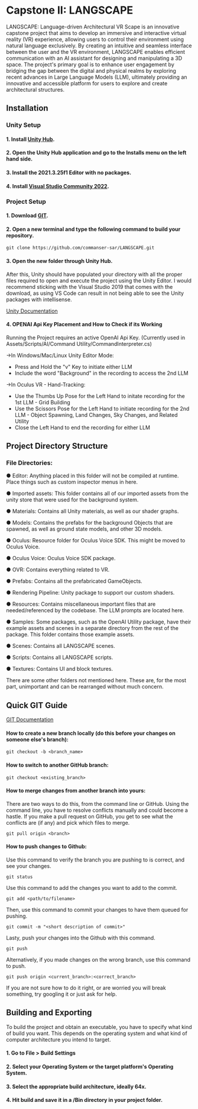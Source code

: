 # Capstone II: LANGSCAPE

LANGSCAPE: Language-driven Architectural VR Scape is an innovative capstone project that aims to develop an immersive and interactive virtual reality (VR) experience, 
allowing users to control their environment using natural language exclusively. By creating an intuitive and seamless interface between the user and the VR environment, 
LANGSCAPE enables efficient communication with an AI assistant for designing and manipulating a 3D space. The project's primary goal is to enhance user engagement by bridging 
the gap between the digital and physical realms by exploring recent advances in Large Language Models (LLM), ultimately providing an innovative and accessible platform for 
users to explore and create architectural structures.

## Installation

### Unity Setup

#### 1. Install [Unity Hub](https://unity3d.com/get-unity/download).

#### 2. Open the Unity Hub application and go to the Installs menu on the left hand side.

#### 3. Install the 2021.3.25f1 Editor with no packages.

#### 4. Install [Visual Studio Community 2022](https://visualstudio.microsoft.com/vs/).


### Project Setup

#### 1. Download [GIT](https://git-scm.com/downloads).

#### 2. Open a new terminal and type the following command to build your repository.

```
git clone https://github.com/commanser-sar/LANGSCAPE.git
```

#### 3. Open the new folder through Unity Hub.

After this, Unity should have populated your directory with all the proper files required to open and execute the project using the Unity Editor. I would recommend sticking with the Visual Studio 2019 that comes with the download, as using VS Code can result in not being able to see the Unity packages with intellisense.

[Unity Documentation](https://docs.unity.com/)

#### 4. OPENAI Api Key Placement and How to Check if its Working
Running the Project requires an active OpenAI Api Key. (Currently used in Assets/Scripts/AI/Command Utility/CommandInterpreter.cs)

->In Windows/Mac/Linux Unity Editor Mode:
  - Press and Hold the "v" Key to initiate either LLM
  - Include the word "Background" in the recording to access the 2nd LLM
    
->In Oculus VR - Hand-Tracking:
  - Use the Thumbs Up Pose for the Left Hand to initate recording for the 1st LLM - Grid Building
  - Use the Scissors Pose for the Left Hand to initiate recording for the 2nd LLM - Object Spawning, Land Changes, Sky Changes, and Related Utility
  - Close the Left Hand to end the recording for either LLM

## Project Directory Structure
### File Directories:
●    Editor: Anything placed in this folder will not be compiled at runtime. Place things such as custom inspector menus in here.

●    Imported assets: This folder contains all of our imported assets from the unity store that were used for the background system.

●    Materials: Contains all Unity materials, as well as our shader graphs.

●    Models: Contains the prefabs for the background Objects that are spawned, as well as ground state models, and other 3D models.

●    Oculus: Resource folder for Oculus Voice SDK. This might be moved to Oculus Voice.

●    Oculus Voice: Oculus Voice SDK package.

●    OVR: Contains everything related to VR.

●    Prefabs: Contains all the prefabricated GameObjects.

●    Rendering Pipeline: Unity package to support our custom shaders.

●    Resources: Contains miscellaneous important files that are needed/referenced by the codebase. The LLM prompts are located here.

●    Samples: Some packages, such as the OpenAI Utility package, have their example assets and scenes in a separate directory from the rest of the package. This folder contains those example assets.

●    Scenes: Contains all LANGSCAPE scenes.

●    Scripts: Contains all LANGSCAPE scripts.

●    Textures: Contains UI and block textures.

There are some other folders not mentioned here. These are, for the most part, unimportant and can be rearranged without much concern.

## Quick GIT Guide

[GIT Documentation](https://git-scm.com/doc)

#### How to create a new branch locally (do this before your changes on someone else's branch):

```
git checkout -b <branch_name>
```

#### How to switch to another GitHub branch:
```
git checkout <existing_branch>
```

#### How to merge changes from another branch into yours:
There are two ways to do this, from the command line or GitHub. Using the command line, you have to
resolve conflicts manually and could become a hastle. If you make a pull request on GitHub, you get 
to see what the conflicts are (if any) and pick which files to merge.
```
git pull origin <branch>
```

#### How to push changes to Github:

Use this command to verify the branch you are pushing to is correct, and see your changes.
```
git status
```

Use this command to add the changes you want to add to the commit.
```
git add <path/to/filename>
```

Then, use this command to commit your changes to have them queued for pushing.
```
git commit -m "<short description of commit>"
```

Lasty, push your changes into the Github with this command.
```
git push
```

Alternatively, if you made changes on the wrong branch, use this command to push.
```
git push origin <current_branch>:<correct_branch>
```

If you are not sure how to do it right, or are worried you will break something, try googling it or just ask for help.

## Building and Exporting

To build the project and obtain an executable, you have to specify what kind of build you want. This depends on the operating system and what kind of computer architecture you intend to target.

#### 1. Go to **File > Build Settings**

#### 2. Select your Operating System or the target platform's Operating System.

#### 3. Select the appropriate build architecture, ideally 64x.

#### 4. Hit build and save it in a /Bin directory in your project folder.
